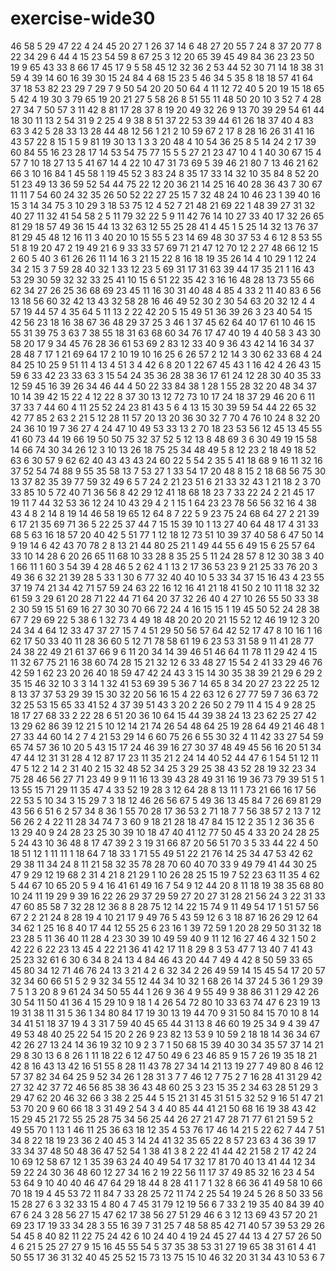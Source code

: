 # exercise-wide30
46
58
5
29
47
22
4
24
45
20
27
1
26
37
14
6
48
27
20
55
7
24
8
37
20
77
8
22
34
29
6
44
4
15
23
54
59
8
67
25
3
12
20
65
39
45
49
84
36
23
23
50
19
9
65
43
33
8
66
17
45
17
9
5
58
45
12
32
36
2
53
44
52
30
71
14
18
38
31
59
4
39
14
60
16
39
30
15
24
84
4
68
15
23
5
46
34
5
35
8
18
18
57
41
64
37
18
53
82
23
29
7
29
7
9
50
54
20
20
50
64
4
11
12
72
40
5
20
19
15
18
65
5
42
4
19
30
3
79
65
19
20
21
27
5
58
26
8
51
55
11
48
50
20
10
3
52
7
4
28
27
34
7
50
57
3
11
42
8
81
17
28
37
8
19
20
49
32
26
9
13
70
39
29
54
61
44
18
30
11
13
2
54
31
9
2
25
4
9
38
8
51
37
22
53
39
44
61
26
18
37
40
4
83
63
3
42
5
28
33
13
28
44
48
12
56
1
21
2
10
59
67
2
17
8
28
16
26
31
41
16
43
57
22
8
15
1
5
9
81
19
30
13
1
3
3
20
48
4
10
54
36
25
8
5
14
24
2
17
39
60
84
55
16
23
28
17
14
53
54
75
77
15
5
5
27
21
23
47
10
4
1
40
30
67
15
4
57
7
10
18
27
13
5
41
67
14
4
22
10
47
31
73
69
5
39
46
21
80
7
13
46
21
62
66
3
10
16
84
1
45
58
1
19
45
52
3
83
24
8
35
17
33
14
32
10
35
84
8
52
20
51
23
49
13
36
59
52
54
44
75
22
12
20
36
21
14
25
16
40
28
36
43
7
30
67
11
11
7
54
60
24
32
35
26
50
52
22
27
25
15
7
32
48
24
10
46
23
1
39
40
16
15
3
14
34
75
3
10
29
3
18
53
75
12
4
52
7
21
48
21
69
22
1
48
39
27
31
32
40
27
11
32
41
54
58
2
5
11
79
32
22
5
9
11
42
76
14
10
27
33
40
17
32
26
65
81
29
18
57
49
36
15
44
13
32
63
12
55
25
28
41
4
45
1
5
25
14
32
13
76
37
81
29
45
48
12
16
11
3
40
20
10
15
55
5
23
14
69
48
30
37
53
4
6
12
8
53
55
51
8
19
20
47
2
19
49
21
6
9
33
33
57
69
71
21
47
12
70
12
2
27
48
66
12
15
2
60
5
40
3
61
26
26
11
14
16
3
21
15
22
8
16
18
19
35
26
14
4
10
29
1
12
24
34
2
15
3
7
59
28
40
32
1
33
12
23
5
69
31
17
31
63
39
44
17
35
21
1
16
43
53
29
30
59
32
32
33
25
41
10
15
6
51
22
35
42
3
16
16
48
28
13
73
55
66
62
34
27
26
25
36
68
69
23
45
11
16
30
31
40
48
4
85
4
33
2
11
40
83
6
56
13
18
56
60
32
42
13
43
32
58
28
16
46
49
52
30
2
30
54
63
20
32
12
4
4
57
19
44
57
4
35
64
5
11
13
2
22
42
20
5
15
49
51
36
39
26
3
23
40
54
15
42
56
23
18
16
38
67
36
48
29
37
25
3
46
1
37
45
62
64
40
17
61
10
46
15
55
31
39
75
3
63
7
38
55
18
31
63
68
60
34
76
17
47
40
19
4
40
58
3
43
30
58
20
17
9
34
45
76
28
36
61
53
69
2
83
12
33
40
9
36
43
42
14
16
34
37
28
48
7
17
1
21
69
64
17
2
10
19
10
16
25
6
26
57
2
12
14
3
30
62
33
68
4
24
84
25
10
25
9
51
11
4
13
4
51
3
4
42
6
8
20
1
22
67
45
43
1
16
42
4
26
43
15
59
6
33
42
23
33
63
3
15
54
24
35
36
28
38
36
17
61
24
12
28
30
40
35
33
12
59
45
16
39
26
34
46
44
4
50
22
33
84
38
1
28
1
55
28
32
20
48
34
37
10
14
39
42
15
22
4
12
22
8
37
30
13
12
72
73
10
17
24
18
37
29
46
20
6
11
37
33
7
44
60
4
11
25
52
24
23
81
43
5
6
4
13
15
30
39
59
54
44
22
65
32
42
77
85
2
63
2
21
5
12
28
11
57
20
13
20
36
30
32
7
70
4
76
10
24
8
32
20
24
36
10
19
7
36
27
4
24
47
10
49
53
33
13
2
70
18
23
53
56
12
45
13
45
55
41
60
73
44
19
66
19
50
50
75
32
37
52
5
12
13
8
48
69
3
6
30
49
19
15
58
14
66
74
30
34
26
12
3
10
13
26
18
75
25
34
48
49
5
8
12
23
2
18
49
18
52
63
6
30
57
9
62
62
40
43
43
43
24
60
22
5
54
2
35
5
41
18
68
9
16
11
32
16
37
52
54
74
88
9
55
35
58
13
7
53
27
1
33
54
17
20
48
8
15
2
18
68
56
75
30
13
37
82
35
39
77
59
32
49
6
5
7
24
2
21
23
51
6
21
33
32
43
1
21
18
2
3
70
33
85
10
5
72
40
71
36
56
8
42
29
12
41
18
68
18
23
7
33
22
24
2
21
45
17
19
11
7
44
32
53
36
12
24
10
43
29
4
2
1
15
1
64
23
23
78
56
56
32
16
4
38
43
4
8
2
14
8
19
14
46
58
19
65
12
64
8
7
22
5
9
23
75
24
68
64
27
2
21
39
6
17
21
35
69
71
36
5
22
25
37
44
7
15
15
39
10
1
13
27
40
64
48
17
4
31
33
68
5
63
16
18
57
20
40
42
5
51
77
1
12
18
12
73
51
10
39
37
40
58
6
47
50
14
9
19
14
6
42
43
70
78
2
8
13
21
44
80
25
21
1
49
44
55
6
49
15
6
25
57
64
33
10
14
28
6
20
26
65
11
68
10
33
28
8
35
25
5
11
24
28
57
8
12
30
38
3
40
1
66
11
1
60
3
54
39
4
28
46
5
2
62
4
1
13
2
17
36
53
23
9
21
25
33
76
20
3
49
36
6
32
21
39
28
5
33
1
30
6
77
32
40
40
10
5
33
34
37
15
16
43
4
23
55
37
19
74
21
34
42
71
57
59
24
63
22
16
12
16
41
21
18
41
50
2
10
11
18
32
32
61
59
3
29
61
20
28
71
22
44
71
64
20
37
32
26
40
4
27
10
26
55
50
33
38
2
30
59
15
51
69
16
27
30
30
70
66
72
24
4
16
15
15
1
19
45
50
52
24
28
38
67
7
29
69
22
5
38
6
1
32
73
4
49
18
48
20
20
20
21
15
52
12
46
19
12
3
20
24
34
4
64
12
33
47
37
27
15
7
4
51
29
50
56
57
64
42
52
17
47
8
10
16
1
16
62
17
50
33
40
11
28
36
60
5
12
71
78
58
61
19
6
23
53
31
58
9
11
41
28
77
24
38
22
49
21
61
37
66
9
6
11
20
34
14
39
46
51
46
64
11
78
11
29
42
4
15
11
32
67
75
21
16
38
60
74
28
15
21
32
12
6
33
48
27
15
54
2
41
33
29
46
76
42
59
1
62
23
20
26
40
18
59
47
42
24
43
3
15
14
30
35
38
39
21
29
6
29
2
35
15
46
32
10
3
3
14
1
32
41
53
69
39
5
36
7
14
65
8
34
20
27
23
22
25
12
8
13
37
37
53
29
39
15
30
32
20
56
16
15
4
22
63
12
6
27
77
59
7
36
63
72
32
25
53
15
65
33
41
52
4
37
39
51
43
3
20
2
26
50
2
79
11
4
15
4
9
28
25
18
17
27
68
33
2
22
28
6
51
20
36
10
64
15
44
39
38
24
13
23
62
25
27
42
13
29
62
86
39
12
21
5
10
12
14
21
74
26
54
48
64
25
19
28
64
49
21
46
48
1
27
33
44
60
14
2
7
4
21
53
29
14
6
60
75
26
6
55
30
32
4
11
42
33
27
54
59
65
74
57
36
10
20
5
43
15
17
24
46
39
16
27
30
37
48
49
45
56
16
20
51
34
47
44
12
31
31
28
4
12
87
17
23
11
35
21
2
24
14
40
52
44
47
6
1
54
51
12
11
47
5
12
2
14
2
31
40
2
15
32
48
52
34
25
3
29
25
38
43
52
28
19
32
23
34
75
28
46
56
27
71
23
49
9
9
11
16
13
39
43
28
49
31
16
19
36
73
79
39
51
5
1
13
55
15
71
29
11
35
47
4
33
52
19
28
3
12
64
28
8
13
11
1
73
21
66
16
17
56
22
53
5
10
34
3
15
29
7
3
18
12
46
26
56
67
5
49
36
13
45
84
7
26
69
81
29
43
56
6
51
6
2
57
34
8
36
1
55
70
28
17
36
53
2
71
18
7
7
56
38
57
2
13
7
12
56
26
2
4
22
11
28
34
74
7
3
60
9
18
21
28
18
47
84
15
12
2
35
1
2
36
35
6
13
29
40
9
24
28
23
25
30
39
10
18
47
40
41
12
77
50
45
4
33
20
24
28
25
5
24
43
10
36
48
8
17
47
39
2
3
19
31
66
87
20
56
51
70
3
5
33
44
22
4
50
18
51
12
1
11
11
1
18
64
7
18
33
1
71
55
49
51
22
21
76
14
25
34
47
53
42
62
29
38
11
34
24
8
11
21
58
32
35
78
28
70
60
40
70
33
9
49
79
41
44
30
25
47
9
29
12
19
68
2
31
4
21
8
21
29
1
10
26
28
25
15
19
7
52
23
63
11
35
4
62
5
44
67
10
65
20
5
9
4
16
41
61
49
16
7
54
9
12
44
20
8
11
18
19
38
35
68
80
10
24
11
19
29
9
39
16
22
26
29
37
29
59
27
20
27
31
28
21
56
24
3
22
31
33
47
60
85
58
7
32
28
12
36
8
8
28
75
12
14
22
15
74
9
11
49
54
17
1
51
57
56
67
2
2
21
24
8
28
19
4
10
21
17
9
49
76
5
43
59
12
6
3
18
87
16
26
29
12
64
34
62
1
25
16
8
40
17
44
12
55
25
6
23
16
1
39
72
59
1
20
28
29
50
31
32
18
23
28
5
11
36
40
11
28
4
23
30
39
10
49
59
40
9
11
12
16
27
46
4
32
1
50
2
42
22
6
22
23
13
45
4
22
21
36
41
42
17
11
8
29
8
3
53
47
7
13
40
7
41
43
25
23
32
61
6
30
6
34
8
24
13
4
84
46
43
20
44
7
49
4
42
8
50
59
33
65
45
80
34
12
71
46
76
24
13
3
21
4
2
6
32
34
2
26
49
59
14
15
45
54
17
20
57
32
34
60
66
51
5
2
9
32
34
55
12
44
34
10
32
1
68
26
14
37
24
5
36
1
29
39
7
5
1
3
20
8
9
61
24
34
50
55
44
1
26
9
36
4
9
55
49
9
38
86
31
1
29
42
26
30
54
11
50
41
36
4
15
29
10
9
18
1
4
26
54
72
80
10
33
63
74
47
6
23
19
13
19
31
38
11
31
5
36
1
34
80
84
17
19
30
13
19
44
70
9
31
50
84
15
70
10
8
14
34
41
51
18
37
19
4
3
31
7
59
40
45
65
44
31
13
8
46
60
19
25
34
9
4
39
47
49
53
48
40
25
22
54
15
20
2
26
9
23
82
13
53
9
10
59
2
18
18
14
36
34
67
42
26
27
13
24
14
36
19
32
10
9
2
3
7
1
50
68
15
39
40
30
34
35
57
37
14
21
29
8
30
13
6
8
26
1
11
18
22
6
12
47
50
49
6
23
46
85
9
15
7
26
19
35
18
21
42
8
16
43
13
42
16
51
55
8
28
11
43
78
27
34
14
21
13
19
27
7
49
80
8
46
12
57
37
82
34
64
25
9
52
34
26
1
28
31
3
7
7
46
12
7
75
2
7
16
28
41
31
29
42
27
32
42
37
72
46
56
85
38
36
43
48
60
25
3
23
15
35
2
34
63
28
51
29
3
29
47
62
20
46
32
66
3
38
2
25
44
5
15
21
31
45
31
51
5
32
52
9
16
51
47
21
53
70
20
9
60
66
18
3
31
49
2
54
3
4
40
85
44
41
21
50
68
16
19
38
43
42
15
29
45
21
72
55
25
28
75
34
56
25
44
26
27
21
47
28
71
77
61
21
59
5
2
49
55
70
1
13
1
46
11
25
36
63
18
12
35
4
53
76
17
46
14
21
5
22
62
7
44
7
51
34
8
22
18
19
23
36
2
40
45
3
14
24
41
32
35
65
22
8
57
23
63
4
36
39
17
33
34
37
48
50
48
36
47
52
54
1
38
41
3
8
2
22
41
44
42
21
58
2
17
42
24
10
69
12
58
67
12
1
35
39
63
24
40
49
54
17
32
17
81
70
40
13
41
44
12
34
59
22
24
30
36
48
60
12
27
34
16
2
19
22
56
11
17
37
49
85
32
16
23
4
54
53
64
9
10
40
40
46
47
64
29
18
44
8
28
41
1
7
1
32
8
66
36
41
49
58
10
66
70
18
19
4
45
53
72
11
84
7
33
28
25
72
11
74
2
25
54
19
24
5
26
8
50
33
56
15
28
27
6
3
32
33
15
4
80
4
7
45
31
79
12
19
56
6
7
33
2
19
35
40
84
39
40
67
6
24
3
28
56
27
15
47
62
17
38
56
27
51
29
46
6
3
12
13
69
43
57
20
21
69
23
17
19
33
34
28
3
55
16
39
7
31
25
7
48
58
85
42
71
40
57
39
53
29
26
54
45
8
40
82
11
22
75
24
42
6
10
24
40
4
19
24
45
27
44
13
4
27
57
26
50
4
6
21
5
25
27
27
9
15
16
45
55
54
5
37
35
38
53
31
27
19
65
38
31
61
4
41
50
55
17
36
31
32
40
45
25
52
15
73
13
75
15
10
46
32
20
31
34
43
10
53
6
7
